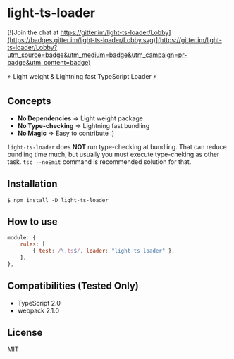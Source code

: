 # light-ts-loader

[![Join the chat at https://gitter.im/light-ts-loader/Lobby](https://badges.gitter.im/light-ts-loader/Lobby.svg)](https://gitter.im/light-ts-loader/Lobby?utm_source=badge&utm_medium=badge&utm_campaign=pr-badge&utm_content=badge)

:zap: Light weight & Lightning fast TypeScript Loader :zap:

## Concepts

- **No Dependencies** => Light weight package
- **No Type-checking** => Lightning fast bundling
- **No Magic** => Easy to contribute :)

`light-ts-loader` does **NOT** run type-checking at bundling.
That can reduce bundling time much, but usually you must execute type-cheking as other task. 
`tsc --noEmit` command is recommended solution for that. 

## Installation

```
$ npm install -D light-ts-loader
```

## How to use

```js
module: {
    rules: [
        { test: /\.ts$/, loader: "light-ts-loader" },
    ],
},
```

## Compatibilities (Tested Only)

- TypeScript 2.0
- webpack 2.1.0

## License

MIT
